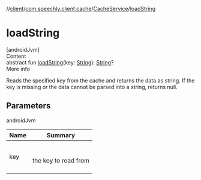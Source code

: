 //[client](../../index.md)/[com.speechly.client.cache](../index.md)/[CacheService](index.md)/[loadString](load-string.md)



# loadString  
[androidJvm]  
Content  
abstract fun [loadString](load-string.md)(key: [String](https://kotlinlang.org/api/latest/jvm/stdlib/kotlin/-string/index.html)): [String](https://kotlinlang.org/api/latest/jvm/stdlib/kotlin/-string/index.html)?  
More info  


Reads the specified key from the cache and returns the data as string. If the key is missing or the data cannot be parsed into a string, returns null.



## Parameters  
  
androidJvm  
  
|  Name|  Summary| 
|---|---|
| <a name="com.speechly.client.cache/CacheService/loadString/#kotlin.String/PointingToDeclaration/"></a>key| <a name="com.speechly.client.cache/CacheService/loadString/#kotlin.String/PointingToDeclaration/"></a><br><br>the key to read from<br><br>
  
  



